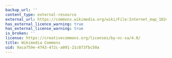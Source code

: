 ```yaml
---
backup_url: ''
content_type: external-resource
external_url: https://commons.wikimedia.org/wiki/File:Internet_map_1024.jpg
has_external_licence_warning: true
has_external_license_warning: true
is_broken: ''
license: https://creativecommons.org/licenses/by-nc-sa/4.0/
title: Wikimedia Commons
uid: 9aca759e-4743-472c-a091-21c873fbc50a
---
```

